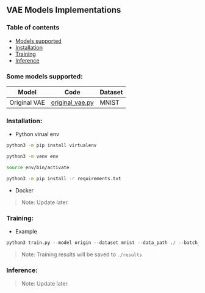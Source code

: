 ## VAE Models Implementations

### Table of contents

<!--ts-->
   * [Models supported](#some-models-supported)
   * [Installation](#installation)
   * [Training](#training)
   * [Inference](#inference)
<!--te-->

### Some models supported:

| Model | Code | Dataset |
| --- | --- | --- |
| Original VAE | [original_vae.py](/models/original_vae.py) | MNIST |

### Installation:

* Python virual env
```bash
python3 -m pip install virtualenv

python3 -m venv env

source env/bin/activate

python3 -m pip install -r requirements.txt
```

* Docker
> Note: Update later.

### Training:

* Example
```python
python3 train.py --model origin --dataset mnist --data_path ./ --batch_size 100 --epochs 30
```
> Note: Training results will be saved to `./results`

### Inference:
> Note: Update later.